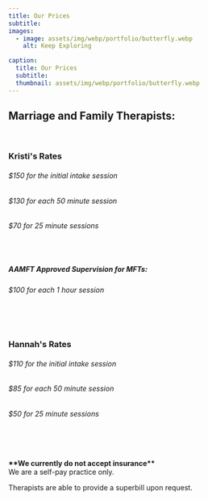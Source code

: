```yaml
---
title: Our Prices
subtitle: 
images:
  - image: assets/img/webp/portfolio/butterfly.webp
    alt: Keep Exploring

caption:
  title: Our Prices
  subtitle: 
  thumbnail: assets/img/webp/portfolio/butterfly.webp
---
```


<h2>Marriage and Family Therapists:</h2>
<br>

<h3>Kristi's Rates</h3>
<h6>$150 for the initial intake session</h6>
<h6>$130 for each 50 minute session</h6>
<h6>$70 for 25 minute sessions</h6>
<div><br></div>
<h5>AAMFT Approved Supervision for MFTs:</h5>
<h6>$100 for each 1 hour session</h6>
<br>
<br>

<h3>Hannah's Rates</h3>
<h6>$110 for the initial intake session</h6>
<h6>$85 for each 50 minute session</h6>
<h6>$50 for 25 minute sessions</h6>

<br>
<br>

**\*\*We currently do not accept insurance\*\***<br>
 We are a self-pay practice only. 

Therapists are able to provide a superbill upon request.


